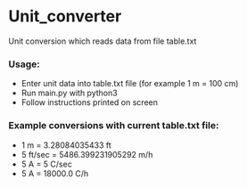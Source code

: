 # Unit_converter

Unit conversion which reads data from file table.txt

### Usage:
- Enter unit data into table.txt file (for example 1 m = 100 cm)
- Run main.py with python3 
- Follow instructions printed on screen

### Example conversions with current table.txt file:
- 1 m = 3.28084035433 ft
- 5 ft/sec = 5486.399231905292 m/h
- 5 A = 5 C/sec
- 5 A = 18000.0 C/h
